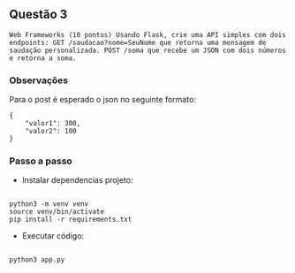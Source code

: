 ## Questão 3

`Web Frameworks (10 pontos) Usando Flask, crie uma API simples com dois endpoints:
GET /saudacao?nome=SeuNome que retorna uma mensagem de saudação personalizada.
POST /soma que recebe um JSON com dois números e retorna a soma.
`

### Observações

Para o post é esperado o json no seguinte formato:

```
{
    "valor1": 300,
    "valor2": 100
}
```

### Passo a passo

- Instalar dependencias projeto:

```

python3 -m venv venv
source venv/bin/activate
pip install -r requirements.txt

```

- Executar código:

```

python3 app.py

```

```

```
